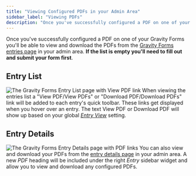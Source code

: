 ```yaml
---
title: "Viewing Configured PDFs in your Admin Area"
sidebar_label: "Viewing PDFs"
description: "Once you've successfully configured a PDF on one of your Gravity Forms you'll be able to view and download the PDFs from the Gravity Forms entries page."
---
```


Once you've successfully configured a PDF on one of your Gravity Forms you'll be able to view and download the PDFs from the [Gravity Forms entries page](https://docs.gravityforms.com/entries/) in your admin area. **If the list is empty you'll need to fill out and submit your form first**.

## Entry List 

![The Gravity Forms Entry List page with View PDF link](https://resources.gravitypdf.com/uploads/2015/11/entry-list-v5.png) When viewing the entries list a "View PDF/View PDFs" or "Download PDF/Download PDFs" link will be added to each entry's quick toolbar. These links get displayed when you hover over an entry. The text View PDF or Download PDF will show up based on your global [*Entry View*](user-global-settings.md#view) setting.

## Entry Details 

![The Gravity Forms Entry Details page with PDF links](https://resources.gravitypdf.com/uploads/2015/11/entry-details-v5.png) You can also view and download your PDFs from the [entry details page](https://docs.gravityforms.com/entry-detail/) in your admin area. A new *PDF* heading will be included under the right *Entry* sidebar widget and allow you to view and download any configured PDFs.
